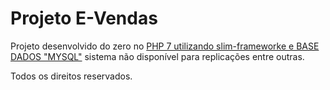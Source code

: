 # Projeto E-Vendas

Projeto desenvolvido do zero no [PHP 7 utilizando slim-frameworke e BASE DADOS "MYSQL"](https://www.mstecnologia.dev.br/) sistema não disponível para replicações entre outras.

Todos os direitos reservados.
